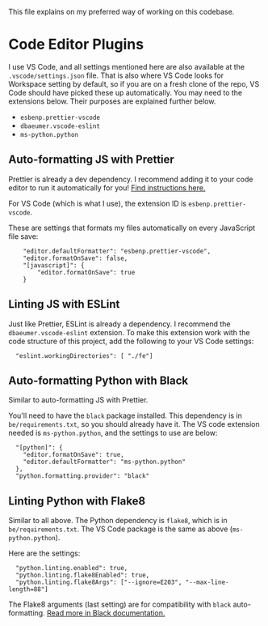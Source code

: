 This file explains on my preferred way of working on this codebase.

# Code Editor Plugins
I use VS Code, and all settings mentioned here are also available at the `.vscode/settings.json` file. That is also where VS Code looks for Workspace setting by default, so if you are on a fresh clone of the repo, VS Code should have picked these up automatically. You may need to the extensions below. Their purposes are explained further below.
- `esbenp.prettier-vscode`
- `dbaeumer.vscode-eslint`
- `ms-python.python`

## Auto-formatting JS with Prettier
Prettier is already a dev dependency. I recommend adding it to your code editor to run it automatically for you! [Find instructions here.](https://prettier.io/docs/en/editors.html)

For VS Code (which is what I use), the extension ID is `esbenp.prettier-vscode`.

These are settings that formats my files automatically on every JavaScript file save:

```
    "editor.defaultFormatter": "esbenp.prettier-vscode",
    "editor.formatOnSave": false,
    "[javascript]": {
        "editor.formatOnSave": true
    }
```

## Linting JS with ESLint
Just like Prettier, ESLint is already a dependency. I recommend the `dbaeumer.vscode-eslint` extension. To make this extension work with the code structure of this project, add the following to your VS Code settings:

```
  "eslint.workingDirectories": [ "./fe"]
```

## Auto-formatting Python with Black
Similar to auto-formatting JS with Prettier.

You'll need to have the `black` package installed. This dependency is in `be/requirements.txt`, so you should already have it. The VS code extension needed is `ms-python.python`, and the settings to use are below:
```
  "[python]": {
    "editor.formatOnSave": true,
    "editor.defaultFormatter": "ms-python.python"
  },
  "python.formatting.provider": "black"
```

## Linting Python with Flake8
Similar to all above. The Python dependency is `flake8`, which is in `be/requirements.txt`. The VS Code package is the same as above (`ms-python.python`).

Here are the settings:
```
  "python.linting.enabled": true,
  "python.linting.flake8Enabled": true,
  "python.linting.flake8Args": ["--ignore=E203", "--max-line-length=88"]
```

The Flake8 arguments (last setting) are for compatibility with `black` auto-formatting. [Read more in Black documentation.](https://black.readthedocs.io/en/stable/guides/using_black_with_other_tools.html#flake8)
